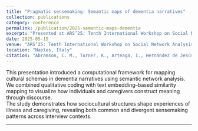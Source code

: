 ```yaml
---
title: "Pragmatic sensemaking: Semantic maps of dementia narratives"
collection: publications
category: conference
permalink: /publication/2025-semantic-maps-dementia
excerpt: "Presented at ARS’25: Tenth International Workshop on Social Network Analysis — Networks in Culture, Culture in Networks. Naples, Italy."
date: 2025-05-15
venue: "ARS’25: Tenth International Workshop on Social Network Analysis — Networks in Culture, Culture in Networks"
location: "Naples, Italy"
citation: "Abramson, C. M., Turner, K., Arteaga, I., Hernández de Jesús, A., Ginn, B., <b>Nian, Y.</b>, & Dohan, D. (2025). <i>Pragmatic Sensemaking: Semantic Maps of Dementia Narratives.</i> ARS’25: Tenth International Workshop on Social Network Analysis — Networks in Culture, Culture in Networks. Naples, Italy."
---
```


This presentation introduced a computational framework for mapping cultural schemas in dementia narratives using semantic network analysis.  
We combined qualitative coding with text embedding–based similarity mapping to visualize how individuals and caregivers construct meaning through discourse.  
The study demonstrates how sociocultural structures shape experiences of illness and caregiving, revealing both common and divergent sensemaking patterns across interview contexts.

---
